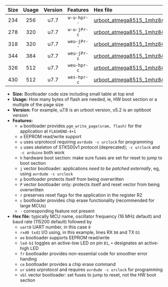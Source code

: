 |Size|Usage|Version|Features|Hex file|
|:-:|:-:|:-:|:-:|:--|
|234|256|u7.7|`w-u-hpr--`|[urboot_atmega8515_1mhz8432_115200bps_uart0_rxd0_txd1_led+b0_fr_ur.hex](https://raw.githubusercontent.com/stefanrueger/urboot.hex/main/cores/majorcore/atmega8515/fcpu_1mhz8432/115200_bps/urboot_atmega8515_1mhz8432_115200bps_uart0_rxd0_txd1_led+b0_fr_ur.hex)|
|278|320|u7.7|`w-u-jPr-c`|[urboot_atmega8515_1mhz8432_115200bps_uart0_rxd0_txd1_led+b0_fr_ce_ur_vbl.hex](https://raw.githubusercontent.com/stefanrueger/urboot.hex/main/cores/majorcore/atmega8515/fcpu_1mhz8432/115200_bps/urboot_atmega8515_1mhz8432_115200bps_uart0_rxd0_txd1_led+b0_fr_ce_ur_vbl.hex)|
|318|320|u7.7|`weu-jPr--`|[urboot_atmega8515_1mhz8432_115200bps_uart0_rxd0_txd1_ee_led+b0_fr_ur_vbl.hex](https://raw.githubusercontent.com/stefanrueger/urboot.hex/main/cores/majorcore/atmega8515/fcpu_1mhz8432/115200_bps/urboot_atmega8515_1mhz8432_115200bps_uart0_rxd0_txd1_ee_led+b0_fr_ur_vbl.hex)|
|344|384|u7.7|`weu-jPr-c`|[urboot_atmega8515_1mhz8432_115200bps_uart0_rxd0_txd1_ee_led+b0_fr_ce_ur_vbl.hex](https://raw.githubusercontent.com/stefanrueger/urboot.hex/main/cores/majorcore/atmega8515/fcpu_1mhz8432/115200_bps/urboot_atmega8515_1mhz8432_115200bps_uart0_rxd0_txd1_ee_led+b0_fr_ce_ur_vbl.hex)|
|326|512|u7.7|`weu-hpr-c`|[urboot_atmega8515_1mhz8432_115200bps_uart0_rxd0_txd1_ee_led+b0_fr_ce_ur.hex](https://raw.githubusercontent.com/stefanrueger/urboot.hex/main/cores/majorcore/atmega8515/fcpu_1mhz8432/115200_bps/urboot_atmega8515_1mhz8432_115200bps_uart0_rxd0_txd1_ee_led+b0_fr_ce_ur.hex)|
|430|512|u7.7|`wes-hpr-c`|[urboot_atmega8515_1mhz8432_115200bps_uart0_rxd0_txd1_ee_led+b0_fr_ce.hex](https://raw.githubusercontent.com/stefanrueger/urboot.hex/main/cores/majorcore/atmega8515/fcpu_1mhz8432/115200_bps/urboot_atmega8515_1mhz8432_115200bps_uart0_rxd0_txd1_ee_led+b0_fr_ce.hex)|

- **Size:** Bootloader code size including small table at top end
- **Usage:** How many bytes of flash are needed, ie, HW boot section or a multiple of the page size
- **Version:** For example, u7.6 is an urboot version, o5.2 is an optiboot version
- **Features:**
  + `w` bootloader provides `pgm_write_page(sram, flash)` for the application at `FLASHEND-4+1`
  + `e` EEPROM read/write support
  + `u` uses urprotocol requiring `avrdude -c urclock` for programming
  + `s` uses skeleton of STK500v1 protocol (deprecated); `-c urclock` and `-c arduino` both work
  + `h` hardware boot section: make sure fuses are set for reset to jump to boot section
  + `j` vector bootloader: applications *need to be patched externally*, eg, using `avrdude -c urclock`
  + `p` bootloader protects itself from being overwritten
  + `P` vector bootloader only: protects itself and reset vector from being overwritten
  + `r` preserves reset flags for the application in the register R2
  + `c` bootloader provides chip erase functionality (recommended for large MCUs)
  + `-` corresponding feature not present
- **Hex file:** typically MCU name, oscillator frequency (16 MHz default) and baud rate (115200 default) followed by
  + `uart0` UART number, in this case `0`
  + `rxd0 txd1` I/O using, in this example, lines RX `D0` and TX `D1`
  + `ee` bootloader supports EEPROM read/write
  + `led-b1` toggles an active-low LED on pin `B1`, `+` designates an active-high LED
  + `fr` bootloader provides non-essential code for smoother error handing
  + `ce` bootloader provides a chip erase command
  + `ur` uses urprotocol and requires `avrdude -c urclock` for programming
  + `vbl` vector bootloader: set fuses to jump to reset, not the HW boot section
